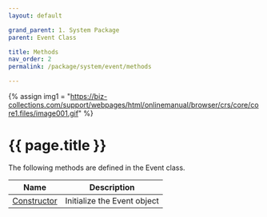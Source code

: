 ```yaml
---
layout: default

grand_parent: 1. System Package
parent: Event Class

title: Methods
nav_order: 2
permalink: /package/system/event/methods

---
```

{% assign img1 = "https://biz-collections.com/support/webpages/html/onlinemanual/browser/crs/core/core1.files/image001.gif" %}


# {{ page.title }}

The following methods are defined in the Event class.

|Name       | Description |
|----------	|-------------|
| [Constructor](/package/system/event/methods/constructor)  |Initialize the Event object |